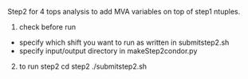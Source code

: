Step2 for 4 tops analysis to add MVA variables on top of step1 ntuples.
1. check before run
  * specify which shift you want to run as written in submitstep2.sh
  * specify input/output directory in makeStep2condor.py
  

2. to run step2
    cd step2
    ./submitstep2.sh
